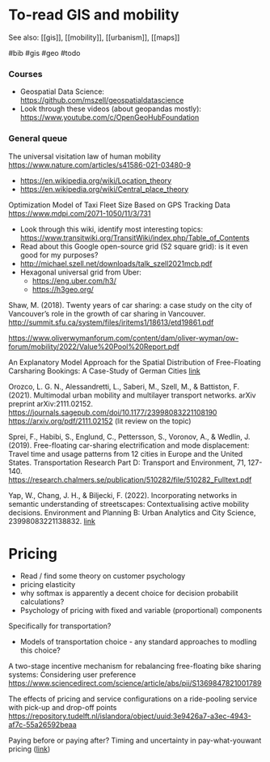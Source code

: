 # To-read GIS and mobility

See also: [[gis]], [[mobility]], [[urbanism]], [[maps]]

#bib #gis #geo #todo


### Courses
* Geospatial Data Science: https://github.com/mszell/geospatialdatascience
* Look through these videos (about geopandas mostly): https://www.youtube.com/c/OpenGeoHubFoundation

### General queue

The universal visitation law of human mobility
https://www.nature.com/articles/s41586-021-03480-9

* https://en.wikipedia.org/wiki/Location_theory
* https://en.wikipedia.org/wiki/Central_place_theory

Optimization Model of Taxi Fleet Size Based on GPS Tracking Data
https://www.mdpi.com/2071-1050/11/3/731

* Look through this wiki, identify most interesting topics: https://www.transitwiki.org/TransitWiki/index.php/Table_of_Contents
* Read about this Google open-source grid (S2 square grid): is it even good for my purposes?
* http://michael.szell.net/downloads/talk_szell2021mcb.pdf
* Hexagonal universal grid from Uber:
    * https://eng.uber.com/h3/
    * https://h3geo.org/

Shaw, M. (2018). Twenty years of car sharing: a case study on the city of Vancouver’s role in the growth of car sharing in Vancouver.
http://summit.sfu.ca/system/files/iritems1/18613/etd19861.pdf

https://www.oliverwymanforum.com/content/dam/oliver-wyman/ow-forum/mobility/2022/Value%20Pool%20Report.pdf

An Explanatory Model Approach for the Spatial Distribution of Free-Floating Carsharing Bookings: A Case-Study of German Cities
[link](https://pdfs.semanticscholar.org/343e/d69c2ad96ef30e0fb3e8e03110598f540d5d.pdf?_ga=2.157482803.881533839.1633099311-97609317.1633099311)

Orozco, L. G. N., Alessandretti, L., Saberi, M., Szell, M., & Battiston, F. (2021). Multimodal urban mobility and multilayer transport networks. arXiv preprint arXiv:2111.02152.
https://journals.sagepub.com/doi/10.1177/23998083221108190
https://arxiv.org/pdf/2111.02152
(lit review on the topic)

Sprei, F., Habibi, S., Englund, C., Pettersson, S., Voronov, A., & Wedlin, J. (2019). Free-floating car-sharing electrification and mode displacement: Travel time and usage patterns from 12 cities in Europe and the United States. Transportation Research Part D: Transport and Environment, 71, 127-140.
https://research.chalmers.se/publication/510282/file/510282_Fulltext.pdf

Yap, W., Chang, J. H., & Biljecki, F. (2022). Incorporating networks in semantic understanding of streetscapes: Contextualising active mobility decisions. Environment and Planning B: Urban Analytics and City Science, 23998083221138832.
[link](https://journals.sagepub.com/doi/pdf/10.1177/23998083221138832?casa_token=8MGV-jXu3L8AAAAA:cGdqX1ZgZZRROlXnzjeeNWnyiAZA3LzlgDlmZlN0gphEK5Qp40bPBEbwGZJmI493Htdi7bhcu5Ee)

# Pricing

* Read / find some theory on customer psychology
* pricing elasticity
* why softmax is apparently a decent choice for decision probabilit calculations?
* Psychology of pricing with fixed and variable (proportional) components

Specifically for transportation?
* Models of transportation choice - any standard approaches to modling this choice?

A two-stage incentive mechanism for rebalancing free-floating bike sharing systems: Considering user preference
https://www.sciencedirect.com/science/article/abs/pii/S1369847821001789

The effects of pricing and service configurations on a ride-pooling service with pick-up and drop-off points
https://repository.tudelft.nl/islandora/object/uuid:3e9426a7-a3ec-4943-af7c-55a26592beaa

Paying before or paying after? Timing and uncertainty in pay-what-youwant pricing ([link](https://pure.port.ac.uk/ws/portalfiles/portal/13177493/VIGLIA_2019_cright_JSR_Paying_before_or_paying_after_Timing_and_uncertainty_in_pay_what_you_want_pricing.pdf))
